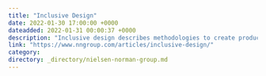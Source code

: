 ```yaml
---
title: "Inclusive Design"
date: 2022-01-30 17:00:00 +0000
dateadded: 2022-01-31 00:00:37 +0000
description: "Inclusive design describes methodologies to create products that understand and enable people of all backgrounds and abilities. It may address accessibility, age, economic situation, geographic location, language, race, and more."
link: "https://www.nngroup.com/articles/inclusive-design/"
category:
directory: _directory/nielsen-norman-group.md
---
```

